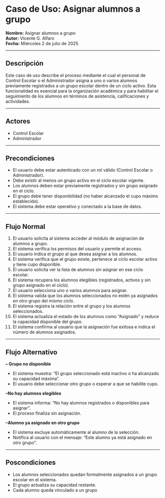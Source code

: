 # Caso de Uso: Asignar alumnos a grupo

**Nombre:** Asignar alumnos a grupo  
**Autor:** Vicente G. Alfaro  
**Fecha:** Miércoles 2 de julio de 2025  

---

## Descripción

Este caso de uso describe el proceso mediante el cual el personal de Control Escolar o el Administrador asigna a uno o varios alumnos previamente registrados a un grupo escolar dentro de un ciclo activo. Esta funcionalidad es esencial para la organización académica y para habilitar el seguimiento de los alumnos en términos de asistencia, calificaciones y actividades.

---

## Actores

- Control Escolar  
- Administrador

---

## Precondiciones

- El usuario debe estar autenticado con un rol válido (Control Escolar o Administrador).  
- Debe existir al menos un grupo activo en el ciclo escolar vigente.  
- Los alumnos deben estar previamente registrados y sin grupo asignado en el ciclo.  
- El grupo debe tener disponibilidad (no haber alcanzado el cupo máximo establecido).  
- El sistema debe estar operativo y conectado a la base de datos.  

---

## Flujo Normal

1. El usuario solicita al sistema acceder al módulo de asignación de alumnos a grupo.  
2. El sistema verifica los permisos del usuario y permite el acceso.  
3. El usuario indica el grupo al que desea asignar a los alumnos.  
4. El sistema verifica que el grupo existe, pertenece al ciclo escolar activo y tiene cupo disponible.  
5. El usuario solicita ver la lista de alumnos sin asignar en ese ciclo escolar.  
6. El sistema recupera los alumnos elegibles (registrados, activos y sin grupo asignado en el ciclo).  
7. El usuario selecciona uno o varios alumnos para asignar.  
8. El sistema valida que los alumnos seleccionados no estén ya asignados en otro grupo del mismo ciclo.  
9. El sistema registra la relación entre el grupo y los alumnos seleccionados.  
10. El sistema actualiza el estado de los alumnos como “Asignado” y reduce la capacidad disponible del grupo.  
11. El sistema confirma al usuario que la asignación fue exitosa e indica el número de alumnos asignados.  

---

## Flujo Alternativo

**– Grupo no disponible**  
- El sistema muestra: “El grupo seleccionado está inactivo o ha alcanzado su capacidad máxima”.  
- El usuario debe seleccionar otro grupo o esperar a que se habilite cupo.  

**–No hay alumnos elegibles**  
- El sistema informa: “No hay alumnos registrados o disponibles para asignar”.  
- El proceso finaliza sin asignación.  

**–Alumno ya asignado en otro grupo**  
- El sistema excluye automáticamente al alumno de la selección.  
- Notifica al usuario con el mensaje: “Este alumno ya está asignado en otro grupo”.  

---

## Poscondiciones

- Los alumnos seleccionados quedan formalmente asignados a un grupo escolar en el sistema.  
- El grupo actualiza su capacidad restante.  
- Cada alumno queda vinculado a un grupo 
